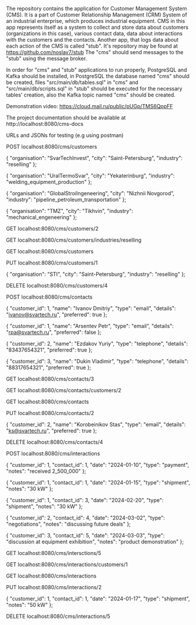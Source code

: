 The repository contains the application for Customer Management System (CMS). It is a part of Customer
 Relationship Management (CRM)  System of an industrial enterprise, which produces industrial equipment.
 CMS in this app represents itself as a system to collect and store data about customers (organizations in this case),
various contact data, data about interactions with the customers and the contacts.
Another app, that logs data about each action of the CMS is called "stub". It's repository may be found at
https://github.com/noslav7/stub
The "cms" should send messages to the "stub" using the message broker.

In order for "cms" and "stub" applications to run properly,
PostgreSQL and Kafka should be installed, 
in PostgreSQL the database named "cms" should be created,
files "src/main/db/tables.sql" in "cms" and 
"src/main/db/scripts.sql" in "stub" should be executed 
for the necessary tables' creation,
also the Kafka topic named "cms" should be created.

Demonstration video: https://cloud.mail.ru/public/pUGp/TMS6QppFF

The project documentation should be available at http://localhost:8080/cms-docs

URLs and JSONs for testing (e.g using postman)

POST      localhost:8080/cms/customers

 {
    "organisation": "SvarTechInvest",
    "city": "Saint-Petersburg",
    "industry": "reselling"
  };
  
  {
    "organisation": "UralTermoSvar",
    "city": "Yekaterinburg",
    "industry": "welding_equipment_production"
  };
  
  {
    "organisation": "GlobalStroiIngeneering",
    "city": "Nizhnii Novgorod",
    "industry": "pipeline_petroleum_transportation"
  };
  
  {
    "organisation": "TMZ",
    "city": "Tikhvin",
    "industry": "mechanical_engeneering"
  };

  GET      localhost:8080/cms/customers/2

  GET      localhost:8080/cms/customers/industries/reselling

  GET      localhost:8080/cms/customers

  PUT      localhost:8080/cms/customers/1
  
  {
    "organisation": "STI",
    "city": "Saint-Petersburg",
    "industry": "reselling"
  };

  DELETE   localhost:8080/cms/customers/4





  POST      localhost:8080/cms/contacts
  
  {
    "customer_id": 1,
    "name": "Ivanov Dmitriy",
    "type": "email",
    "details": "ivanov@svartech.ru",
    "preferred": true
  };
  
  {
    "customer_id": 1,
    "name": "Arsentev Petr",
    "type": "email",
    "details": "rpa@svartech.ru",
    "preferred": false
  };
  
  {
    "customer_id": 2,
    "name": "Ezdakov Yuriy",
    "type": "telephone",
    "details": "83437654321",
    "preferred": true
  };
  
  {
    "customer_id": 3,
    "name": "Dukin Vladimir",
    "type": "telephone",
    "details": "88317654321",
    "preferred": true
  };

  GET      localhost:8080/cms/contacts/3

  GET      localhost:8080/cms/contacts/customers/2

  GET      localhost:8080/cms/contacts

  PUT      localhost:8080/cms/contacts/2
  
  {
    "customer_id": 2,
    "name": "Korobeinikov Stas",
    "type": "email",
    "details": "ks@svartech.ru",
    "preferred": true
  };

  DELETE   localhost:8080/cms/contacts/4




  POST      localhost:8080/cms/interactions
  
  {
    "customer_id": 1,
    "contact_id": 1,
    "date": "2024-01-10",
    "type": "payment",
    "notes": "received 2_500_000"
  };
  
  {
    "customer_id": 1,
    "contact_id": 1,
    "date": "2024-01-15",
    "type": "shipment",
    "notes": "30 kW"
  };
  
  {
    "customer_id": 1,
    "contact_id": 3,
    "date": "2024-02-20",
    "type": "shipment",
    "notes": "30 kW"
  };
  
  {
    "customer_id": 2,
    "contact_id": 4,
    "date": "2024-03-02",
    "type": "negotiations",
    "notes": "discussing future deals"
  };
  
  {
    "customer_id": 3,
    "contact_id": 5,
    "date": "2024-03-03",
    "type": "discussion at equipment exhibition",
    "notes": "product demonstration"
  };

  GET      localhost:8080/cms/intersctions/5

  GET      localhost:8080/cms/interactions/customers/1

  GET      localhost:8080/cms/interactions

  PUT      localhost:8080/cms/interactions/2
  
  {
    "customer_id": 1,
    "contact_id": 1,
    "date": "2024-01-17",
    "type": "shipment",
    "notes": "50 kW"
  };

  DELETE   localhost:8080/cms/interactions/5
  


  

  

  

